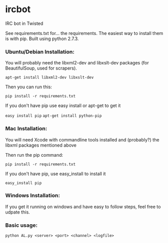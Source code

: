 ircbot
======

IRC bot in Twisted

See requirements.txt for... the requirements.  The easiest way to install them is with pip.
Built using python 2.7.3.

### Ubuntu/Debian Installation:

You will probably need the libxml2-dev and libxslt-dev packages (for BeautifulSoup, used for scrapers). 

`apt-get install libxml2-dev libxslt-dev`

Then you can run this:

`pip install -r requirements.txt`

If you don't have pip use easy install or apt-get to get it

`easy install pip`
`apt-get install python-pip`


### Mac Installation:

You will need Xcode with commandline tools installed and (probably?) the libxml packages mentioned above

Then run the pip command:

`pip install -r requirements.txt`

If you don't have pip, use easy_install to install it

`easy_install pip`


### Windows Installation:

If you get it running on windows and have easy to follow steps, feel free to udpate this.

### Basic usage:
`python AL.py <server> <port> <channel> <logfile>`


